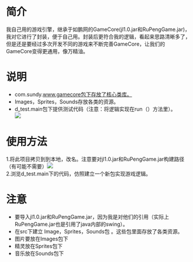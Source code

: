 # 简介
我自己用的游戏引擎，继承于如鹏网的GameCore(jl1.0.jar和RuPengGame.jar)，我对它进行了封装，便于自己用。封装后更符合我的逻辑，看起来思路清晰多了，但是还是要经过多次开发不同的游戏来不断完善GameCore，让我们的GameCore变得更通用，像万精油。
# 说明
* com.sundy.www.gamecore包下存放了核心类库。
* Images，Sprites，Sounds存放各类的资源。
* d_test.main包下提供测试代码（注意：将逻辑实现在run（）方法里）。  
![](https://github.com/sundyloveme/GameCore/blob/master/src/Images/QQ%E6%88%AA%E5%9B%BE20160213215754.png)  

# 使用方法
1.将此项目拷贝到到本地，改名。注意要对jl1.0.jar和RuPengGame.jar构建路径（有可能不需要）![](https://github.com/sundyloveme/GameCore/blob/master/src/Images/QQ%E6%88%AA%E5%9B%BE20160213215543.png)  
2.浏览d_test.main下的代码，仿照建立一个新包实现游戏逻辑。
# 注意
* 要导入jl1.0.jar和RuPengGame.jar，因为我是对他们的引用（实际上RuPengGame.jar也是引用了java内部的swing）。
* 在src下建立 Image，Sprites，Sounds包 。这些包里面存放了各类资源。
 * 图片要放在Images包下
 * 精灵放在Sprites包下
 * 音乐放在Sounds包下
